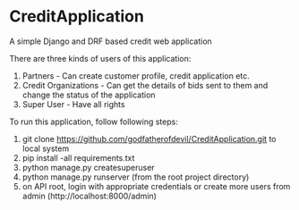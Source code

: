 # CreditApplication
A simple Django and DRF based credit web application

There are three kinds of users of this application:
1. Partners - Can create customer profile, credit application etc.
2. Credit Organizations - Can get the details of bids sent to them and change the status of the application
3. Super User - Have all rights

To run this application, follow following steps:
1. git clone https://github.com/godfatherofdevil/CreditApplication.git to local system
2. pip install -all requirements.txt
3. python manage.py createsuperuser
4. python manage.py runserver (from the root project directory)
5. on API root, login with appropriate credentials or create more users from admin (http://localhost:8000/admin)
